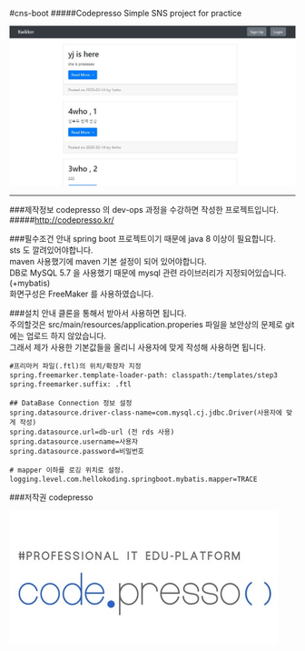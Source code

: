 #cns-boot
#####Codepresso Simple SNS project for practice

![mainpage](./images/cns-boot.JPG)


----

###제작정보
codepresso 의 dev-ops 과정을 수강하면 작성한 프로젝트입니다.  
#####http://codepresso.kr/  

###필수조건 안내
spring boot 프로젝트이기 때문에 java 8 이상이 필요합니다.  
sts 도 깔려있어야합니다.  
maven 사용했기에 maven 기본 설정이 되어 있어야합니다.  
DB로 MySQL 5.7 을 사용했기 때문에 mysql 관련 라이브러리가 지정되어있습니다.(+mybatis)  
화면구성은 FreeMaker 를 사용하였습니다.  

###설치 안내 
클론을 통해서 받아서 사용하면 됩니다.  
주의할것은  src/main/resources/application.properies 파일을 보안상의 문제로 git 에는 업로드 하지 않았습니다.  
그래서 제가 사용한 기본값들을 올리니 사용자에 맞게 작성해 사용하면 됩니다.  

    #프리마커 파일(.ftl)의 위치/확장자 지정
    spring.freemarker.template-loader-path: classpath:/templates/step3
	spring.freemarker.suffix: .ftl
    
    ## DataBase Connection 정보 설정
	spring.datasource.driver-class-name=com.mysql.cj.jdbc.Driver(사용자에 맞게 작성)
	spring.datasource.url=db-url (전 rds 사용) 
	spring.datasource.username=사용자
	spring.datasource.password=비밀번호
    
	# mapper 이하를 로깅 위치로 설정.
	logging.level.com.hellokoding.springboot.mybatis.mapper=TRACE

###저작권
codepresso  

![codepresso log](./images/codepresso-logo.png)
